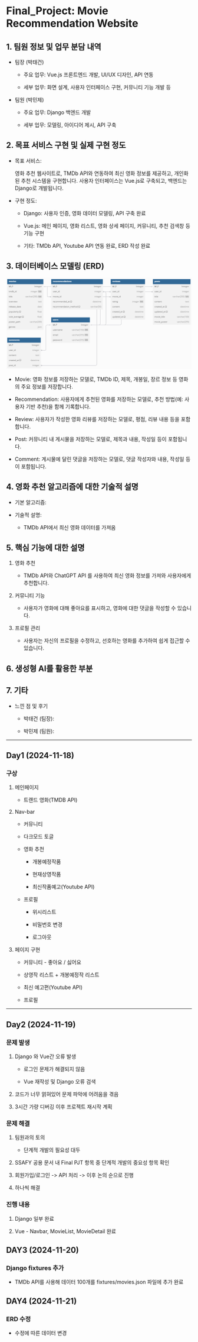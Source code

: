 # Final_Project: Movie <br> Recommendation Website

## 1. 팀원 정보 및 업무 분담 내역

- 팀장 (박태건)

    - 주요 업무: Vue.js 프론트엔드 개발, UI/UX 디자인, API 연동

    - 세부 업무: 화면 설계, 사용자 인터페이스 구현, 커뮤니티 기능 개발 등

- 팀원 (박민제)

    - 주요 업무: Django 백엔드 개발

    - 세부 업무: 모델링, 아이디어 제시, API 구축

## 2. 목표 서비스 구현 및 실제 구현 정도

- 목표 서비스:

    영화 추천 웹사이트로, TMDb API와 연동하여 최신 영화 정보를 제공하고, 개인화된 추천 시스템을 구현합니다. 사용자 인터페이스는 Vue.js로 구축되고, 백엔드는 Django로 개발됩니다.

- 구현 정도:

    - Django: 사용자 인증, 영화 데이터 모델링, API 구축 완료

    - Vue.js: 메인 페이지, 영화 리스트, 영화 상세 페이지, 커뮤니티, 추천 검색창 등 기능 구현

    - 기타: TMDb API, Youtube API 연동 완료, ERD 작성 완료


## 3. 데이터베이스 모델링 (ERD)

![alt text](마...지막ERD.png)

- Movie: 영화 정보를 저장하는 모델로, TMDb ID, 제목, 개봉일, 장르 정보 등 영화의 주요 정보를 저장합니다.

- Recommendation: 사용자에게 추천된 영화를 저장하는 모델로, 추천 방법(예: 사용자 기반 추천)을 함께 기록합니다.

- Review: 사용자가 작성한 영화 리뷰를 저장하는 모델로, 평점, 리뷰 내용 등을 포함합니다.

- Post: 커뮤니티 내 게시물을 저장하는 모델로, 제목과 내용, 작성일 등이 포함됩니다.

- Comment: 게시물에 달린 댓글을 저장하는 모델로, 댓글 작성자와 내용, 작성일 등이 포함됩니다.

## 4. 영화 추천 알고리즘에 대한 기술적 설명

- 기본 알고리즘: 

- 기술적 설명:

    - TMDb API에서 최신 영화 데이터를 가져옴


## 5. 핵심 기능에 대한 설명

1. 영화 추천

    - TMDb API와 ChatGPT API 를 사용하여 최신 영화 정보를 가져와 사용자에게 추천합니다.

2. 커뮤니티 기능

    - 사용자가 영화에 대해 좋아요를 표시하고, 영화에 대한 댓글을 작성할 수 있습니다.

3. 프로필 관리

    - 사용자는 자신의 프로필을 수정하고, 선호하는 영화를 추가하여 쉽게 접근할 수 있습니다.

## 6. 생성형 AI를 활용한 부분


## 7. 기타

- 느낀 점 및 후기

    - 박태건 (팀장): 

    - 박민제 (팀원): 

---

## Day1 (2024-11-18)

### 구상

1. 메인페이지

    - 트랜드 영화(TMDB API)

2. Nav-bar

    - 커뮤니티

    - 다크모드 토글

    - 영화 추천

        - 개봉예정작품

        - 현재상영작품

        - 최신작품예고(Youtube API)

    - 프로필

        - 위시리스트

        - 비밀번호 변경

        - 로그아웃

3. 페이지 구현

   - 커뮤니티 - 좋아요 / 싫어요

   - 상영작 리스트 + 개봉예정작 리스트

   - 최신 예고편(Youtube API)

   - 프로필

---

## Day2 (2024-11-19)

### 문제 발생

1. Django 와 Vue간 오류 발생

    - 로그인 문제가 해결되지 않음
  
    - Vue 재작성 및 Django 오류 검색

2. 코드가 너무 얽혀있어 문제 파악에 어려움을 겪음

3. 3시간 가량 디버깅 이후 프로젝트 재시작 계획

### 문제 해결

1. 팀원과의 토의
    - 단계적 개발의 필요성 대두
  
2. SSAFY 공용 문서 내 Final PJT 항목 중 단계적 개발의 중요성 항목 확인
   
3. 회원가입/로그인 -> API 처리 -> 이후 논의 순으로 진행

4. 하나씩 해결

### 진행 내용

1. Django 일부 완료

2. Vue - Navbar, MovieList, MovieDetail 완료

## DAY3 (2024-11-20)

### Django fixtures 추가

- TMDb API를 사용해 데이터 100개를 fixtures/movies.json 파일에 추가 완료

## DAY4 (2024-11-21)

### ERD 수정

- 수정에 따른 데이터 변경